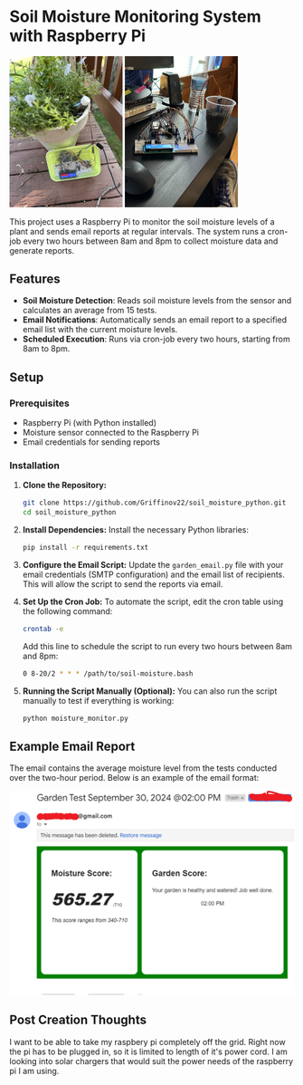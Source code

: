 # Soil Moisture Monitoring System with Raspberry Pi

<img src="./images/example-setup.jpg" alt="full outside setup of raspberry pi with moisture sensor" style="width: 200px; display: inline-block;">
<img src="./images/pre-setup.jpg" alt="full outside setup of raspberry pi with moisture sensor" style="width: 200px; display: inline-block;">

This project uses a Raspberry Pi to monitor the soil moisture levels of a plant and sends email reports at regular intervals. The system runs a cron-job every two hours between 8am and 8pm to collect moisture data and generate reports.

## Features

- **Soil Moisture Detection**: Reads soil moisture levels from the sensor and calculates an average from 15 tests.
- **Email Notifications**: Automatically sends an email report to a specified email list with the current moisture levels.
- **Scheduled Execution**: Runs via cron-job every two hours, starting from 8am to 8pm.

## Setup

### Prerequisites

- Raspberry Pi (with Python installed)
- Moisture sensor connected to the Raspberry Pi
- Email credentials for sending reports

### Installation

1. **Clone the Repository:**

   ```bash
   git clone https://github.com/Griffinov22/soil_moisture_python.git
   cd soil_moisture_python
   ```

2. **Install Dependencies:**
   Install the necessary Python libraries:

   ```bash
   pip install -r requirements.txt
   ```

3. **Configure the Email Script:**
   Update the `garden_email.py` file with your email credentials (SMTP configuration) and the email list of recipients. This will allow the script to send the reports via email.

4. **Set Up the Cron Job:**
   To automate the script, edit the cron table using the following command:

   ```bash
   crontab -e
   ```

   Add this line to schedule the script to run every two hours between 8am and 8pm:

   ```bash
   0 8-20/2 * * * /path/to/soil-moisture.bash
   ```

5. **Running the Script Manually (Optional):**
   You can also run the script manually to test if everything is working:
   ```bash
   python moisture_monitor.py
   ```

## Example Email Report

The email contains the average moisture level from the tests conducted over the two-hour period. Below is an example of the email format:

![Example Email Report](./images/email-example.png)

## Post Creation Thoughts

I want to be able to take my raspbery pi completely off the grid. Right now the pi has to be plugged in, so it is limited to length of it's power cord. I am looking into solar chargers that would suit the power needs of the raspberry pi I am using.
